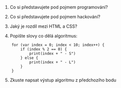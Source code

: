 1) Co si představujete pod pojmem programování?

2) Co si představujete pod pojmem hackování?

3) Jaký je rozdíl mezi HTML a CSS?

4) Popište slovy co dělá algoritmus:
```
	for (var index = 0; index < 10; index++) {
		if (index % 2 == 0) {
			print(index + " - S")
		} else {
			print(index + " - L")
		}
	}
```

5) Zkuste napsat výstup algoritmu z předchozího bodu
